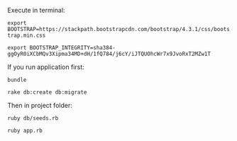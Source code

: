Execute in terminal:

```export BOOTSTRAP=https://stackpath.bootstrapcdn.com/bootstrap/4.3.1/css/bootstrap.min.css```

```export BOOTSTRAP_INTEGRITY=sha384-ggOyR0iXCbMQv3Xipma34MD+dH/1fQ784/j6cY/iJTQUOhcWr7x9JvoRxT2MZw1T```

If you run application first:

```bundle```

```rake db:create db:migrate```

Then in project folder:

```ruby db/seeds.rb```

```ruby app.rb```
